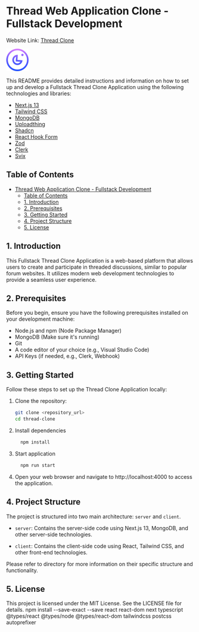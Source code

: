 # Thread Web Application Clone - Fullstack Development

Website Link: [Thread Clone](https://adekeyeadeniyi.github.io/thread-clone)

![Thred-clone Logo](./public/assets/logo.svg)

This README provides detailed instructions and information on how to set up and develop a Fullstack Thread Clone Application using the following technologies and libraries:

- [Next.js 13](https://nextjs.org/docs)
- [Tailwind CSS](https://tailwindcss.com/docs/installation)
- [MongoDB](https://www.mongodb.com/docs/v7.0/tutorial/model-embedded-one-to-many-relationships-between-documents/)
- [Uploadthing](https://docs.uploadthing.com/)
- [Shadcn](https://ui.shadcn.com/docs)
- [React Hook Form](https://www.react-hook-form.com/get-started/)
- [Zod](https://zod.dev/)
- [Clerk](https://clerk.com/docs)
- [Svix](https://docs.svix.com/)

## Table of Contents

- [Thread Web Application Clone - Fullstack Development](#thread-web-application-clone---fullstack-development)
  - [Table of Contents](#table-of-contents)
  - [1. Introduction](#1-introduction)
  - [2. Prerequisites](#2-prerequisites)
  - [3. Getting Started](#3-getting-started)
  - [4. Project Structure](#4-project-structure)
  - [5. License](#5-license)

## 1. Introduction

This Fullstack Thread Clone Application is a web-based platform that allows users to create and participate in threaded discussions, similar to popular forum websites. It utilizes modern web development technologies to provide a seamless user experience.

## 2. Prerequisites

Before you begin, ensure you have the following prerequisites installed on your development machine:

- Node.js and npm (Node Package Manager)
- MongoDB (Make sure it's running)
- Git
- A code editor of your choice (e.g., Visual Studio Code)
- API Keys (if needed, e.g., Clerk, Webhook)

## 3. Getting Started

Follow these steps to set up the Thread Clone Application locally:

1. Clone the repository:

   ```bash
   git clone <repository_url>
   cd thread-clone
   ```

2. Install dependencies
   ```bash
     npm install
   ```
3. Start application
   ```bash
     npm run start
   ```
4. Open your web browser and navigate to http://localhost:4000 to access the application.

## 4. Project Structure

The project is structured into two main architecture: `server` and `client`.

- `server`: Contains the server-side code using Next.js 13, MongoDB, and other server-side technologies.

- `client`: Contains the client-side code using React, Tailwind CSS, and other front-end technologies.

Please refer to directory for more information on their specific structure and functionality.

## 5. License

This project is licensed under the MIT License. See the LICENSE file for details.
npm install --save-exact --save react react-dom next typescript @types/react @types/node @types/react-dom tailwindcss postcss autoprefixer
